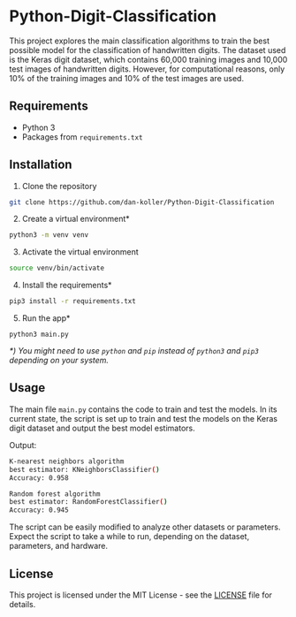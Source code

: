 # Python-Digit-Classification

This project explores the main classification algorithms to train the best possible model for the classification of handwritten digits. The dataset used is the Keras digit dataset, which contains 60,000 training images and 10,000 test images of handwritten digits. However, for computational reasons, only 10% of the training images and 10% of the test images are used.

## Requirements

-   Python 3
-   Packages from `requirements.txt`

## Installation

1.  Clone the repository

```bash
git clone https://github.com/dan-koller/Python-Digit-Classification
```

2. Create a virtual environment\*

```bash
python3 -m venv venv
```

3. Activate the virtual environment

```bash
source venv/bin/activate
```

4. Install the requirements\*

```bash
pip3 install -r requirements.txt
```

5. Run the app\*

```
python3 main.py
```

_\*) You might need to use `python` and `pip` instead of `python3` and `pip3` depending on your system._

## Usage

The main file `main.py` contains the code to train and test the models. In its current state, the script is set up to train and test the models on the Keras digit dataset and output the best model estimators.

Output:

```bash
K-nearest neighbors algorithm
best estimator: KNeighborsClassifier()
Accuracy: 0.958

Random forest algorithm
best estimator: RandomForestClassifier()
Accuracy: 0.945
```

The script can be easily modified to analyze other datasets or parameters. Expect the script to take a while to run, depending on the dataset, parameters, and hardware.

## License

This project is licensed under the MIT License - see the [LICENSE](LICENSE) file for details.
